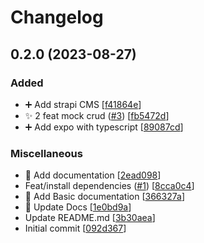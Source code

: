 # Changelog

<a name="0.2.0"></a>
## 0.2.0 (2023-08-27)

### Added

- ➕ Add strapi CMS [[f41864e](https://github.com/warteamx/3DUAPP/commit/f41864ed54bea39c618247a9de2e27412d286ba8)]
- ✨ 2 feat mock crud ([#3](https://github.com/warteamx/3DUAPP/issues/3)) [[fb5472d](https://github.com/warteamx/3DUAPP/commit/fb5472d4f586e7b98cdba1b5f477b4fc911051ce)]
- ➕ Add expo with typescript [[89087cd](https://github.com/warteamx/3DUAPP/commit/89087cd415989f4cccec5b480be970bd8872a246)]

### Miscellaneous

- 📝 Add documentation [[2ead098](https://github.com/warteamx/3DUAPP/commit/2ead0986b579a968f7319fb59a7e9d54a2cd6f36)]
-  Feat/install dependencies ([#1](https://github.com/warteamx/3DUAPP/issues/1)) [[8cca0c4](https://github.com/warteamx/3DUAPP/commit/8cca0c444dee5c1c8f9228e786ba0b53dcffbe86)]
- 📝 Add Basic documentation [[366327a](https://github.com/warteamx/3DUAPP/commit/366327ab01ee2db6c92c52899c7f69fc028c50cd)]
- 📝 Update Docs [[1e0bd9a](https://github.com/warteamx/3DUAPP/commit/1e0bd9a216f0ec1f1359ffc6a81e6cefd21ab969)]
-  Update README.md [[3b30aea](https://github.com/warteamx/3DUAPP/commit/3b30aea26d4d5d24197bcfc0c1ed4cd524a9903b)]
-  Initial commit [[092d367](https://github.com/warteamx/3DUAPP/commit/092d3678686b3ce10be2f5bb9eab0df46438eb94)]


